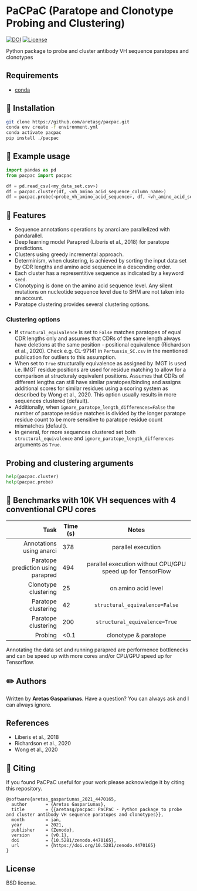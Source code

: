 # PaCPaC (Paratope and Clonotype Probing and Clustering)

[![DOI](https://zenodo.org/badge/DOI/10.5281/zenodo.4470165.svg)](https://doi.org/10.5281/zenodo.4470165)
[![License](https://img.shields.io/badge/License-BSD%203--Clause-blue.svg)](https://opensource.org/licenses/BSD-3-Clause)

Python package to probe and cluster antibody VH sequence paratopes and clonotypes

## Requirements
* [conda](https://docs.conda.io/en/latest/miniconda.html)

## :rocket: Installation
```bash
git clone https://github.com/aretasg/pacpac.git
conda env create -f environment.yml
conda activate pacpac
pip install ./pacpac
```

## :snake: Example usage
```python
import pandas as pd
from pacpac import pacpac

df = pd.read_csv(<my_data_set.csv>)
df = pacpac.cluster(df, <vh_amino_acid_sequence_column_name>)
df = pacpac.probe(<probe_vh_amino_acid_sequence>, df, <vh_amino_acid_sequence_column_name>)
```

## :gem: Features
* Sequence annotations operations by anarci are parallelized with pandarallel.
* Deep learning model Parapred (Liberis et al., 2018) for paratope predictions.
* Clusters using greedy incremental approach.
* Determinism, when clustering, is achieved by sorting the input data set by CDR lengths and amino acid sequence in a descending order.
* Each cluster has a representitive sequence as indicated by a keyword `seed`.
* Clonotyping is done on the amino acid sequence level. Any silent mutations on nucleotide sequence level due to SHM are not taken into an account.
* Paratope clustering provides several clustering options.

### Clustering options
* If `structural_equivalence` is set to `False` matches paratopes of equal CDR lengths only and assumes that CDRs of the same length always have deletions at the same position - positional equivalence (Richardson et al., 2020). Check e.g. CL-97141 in `Pertussis_SC.csv` in the mentioned publication for outliers to this assumption.
* When set to `True` structurally equivalence as assigned by IMGT is used i.e. IMGT residue positions are used for residue matching to allow for a comparison at structuraly equivalent positions. Assumes that CDRs of different lengths can still have similar paratopes/binding and assigns additional scores for similar residues using a scoring system as described by Wong et al., 2020. This option usually results in more sequences clustered (default).
* Additionally, when `ignore_paratope_length_differences=False` the number of paratope residue matches is divided by the longer paratope residue count to be more sensitive to paratope residue count mismatches (default).
* In general, for more sequences clustered set both `structural_equivalence` and `ignore_paratope_length_differences` arguments as `True`.

## Probing and clustering arguments
```python
help(pacpac.cluster)
help(pacpac.probe)
```

## :checkered_flag: Benchmarks with 10K VH sequences with 4 conventional CPU cores
| Task | Time (s) | Notes |
| -----------: | ----------------- | :----------: |
| Annotations using anarci | 378 | parallel execution |
| Paratope prediction using parapred | 494 | parallel execution without CPU/GPU speed up for TensorFlow |
| Clonotype clustering | 25 | on amino acid level |
| Paratope clustering | 42 | `structural_equivalence=False` |
| Paratope clustering | 200 | `structural_equivalence=True` |
| Probing | <0.1 | clonotype & paratope |

Annotating the data set and running parapred are performence bottlenecks and can be speed up with more cores and/or CPU/GPU speed up for Tensorflow.

## :pencil2: Authors
Written by **Aretas Gaspariunas**. Have a question? You can always ask and I can always ignore.

## References
- Liberis et al., 2018
- Richardson et al., 2020
- Wong et al., 2020

## :apple: Citing
If you found PaCPaC useful for your work please acknowledge it by citing this repository.
```
@software{aretas_gaspariunas_2021_4470165,
  author       = {Aretas Gaspariunas},
  title        = {{aretasg/pacpac: PaCPaC - Python package to probe and cluster antibody VH sequence paratopes and clonotypes}},
  month        = jan,
  year         = 2021,
  publisher    = {Zenodo},
  version      = {v0.1},
  doi          = {10.5281/zenodo.4470165},
  url          = {https://doi.org/10.5281/zenodo.4470165}
}
```

## License
BSD license.
